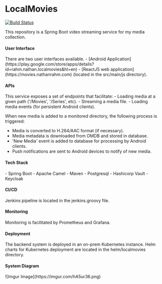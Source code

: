 <h1>LocalMovies</h1>

[![Build Status](https://jenkins.nathanrahm.com/buildStatus/icon?job=localmovie-media-manager)](https://jenkins.nathanrahm.com/job/localmovie-media-manager/)

This repository is a Spring Boot video streaming service for my media collection.

<h4>User Interface</h4>
There are two user interfaces available.
- [Android Application](https://play.google.com/store/apps/details?id=rahm.nathan.localmovies&hl=en)
- [ReactJS web application](https://movies.nathanrahm.com) (located in the src/main/js directory).

<h4>APIs</h4>
This service exposes a set of endpoints that facilitate:
- Loading media at a given path ('/Movies', '/Series', etc).
- Streaming a media file.
- Loading media events (for persistent Android clients).

When new media is added to a monitored directory, the following process is triggered:
 - Media is converted to H.264/AAC format (if necessary).
 - Media metadata is downloaded from OMDB and stored in database.
 - 'New Media' event is added to database for processing by Android clients.
 - Push notifications are sent to Android devices to notify of new media.
 
 <h4>Tech Stack</h4>
 - Spring Boot
 - Apache Camel
 - Maven
 - Postgresql
 - Hashicorp Vault
 - Keycloak
 
 <h4>CI/CD</h4>
 Jenkins pipeline is located in the jenkins.groovy file.
 
 <h4>Monitoring</h4>
 Monitoring is facilitated by Prometheus and Grafana.

<h4>Deployment</h4>
The backend system is deployed in an on-prem Kubernetes instance. Helm charts for Kubernetes deployment are located in 
the helm/localmovies directory.

<h4>System Diagram</h4>
![Imgur Image](https://imgur.com/hA5ur36.png)